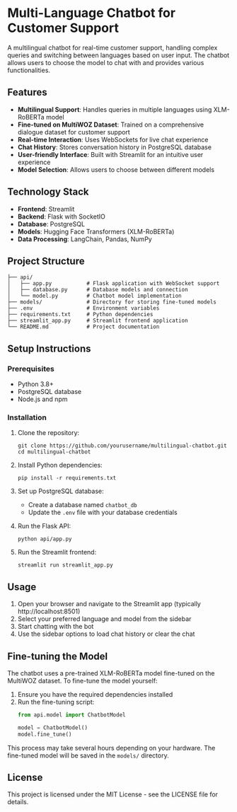 # Multi-Language Chatbot for Customer Support

A multilingual chatbot for real-time customer support, handling complex queries and switching between languages based on user input. The chatbot allows users to choose the model to chat with and provides various functionalities.

## Features

- **Multilingual Support**: Handles queries in multiple languages using XLM-RoBERTa model
- **Fine-tuned on MultiWOZ Dataset**: Trained on a comprehensive dialogue dataset for customer support
- **Real-time Interaction**: Uses WebSockets for live chat experience
- **Chat History**: Stores conversation history in PostgreSQL database
- **User-friendly Interface**: Built with Streamlit for an intuitive user experience
- **Model Selection**: Allows users to choose between different models

## Technology Stack

- **Frontend**: Streamlit
- **Backend**: Flask with SocketIO
- **Database**: PostgreSQL
- **Models**: Hugging Face Transformers (XLM-RoBERTa)
- **Data Processing**: LangChain, Pandas, NumPy

## Project Structure

```
├── api/
│   ├── app.py           # Flask application with WebSocket support
│   ├── database.py      # Database models and connection
│   └── model.py         # Chatbot model implementation
├── models/              # Directory for storing fine-tuned models
├── .env                 # Environment variables
├── requirements.txt     # Python dependencies
├── streamlit_app.py     # Streamlit frontend application
└── README.md            # Project documentation
```

## Setup Instructions

### Prerequisites

- Python 3.8+
- PostgreSQL database
- Node.js and npm

### Installation

1. Clone the repository:
   ```
   git clone https://github.com/yourusername/multilingual-chatbot.git
   cd multilingual-chatbot
   ```

2. Install Python dependencies:
   ```
   pip install -r requirements.txt
   ```

3. Set up PostgreSQL database:
   - Create a database named `chatbot_db`
   - Update the `.env` file with your database credentials

4. Run the Flask API:
   ```
   python api/app.py
   ```

5. Run the Streamlit frontend:
   ```
   streamlit run streamlit_app.py
   ```

## Usage

1. Open your browser and navigate to the Streamlit app (typically http://localhost:8501)
2. Select your preferred language and model from the sidebar
3. Start chatting with the bot
4. Use the sidebar options to load chat history or clear the chat

## Fine-tuning the Model

The chatbot uses a pre-trained XLM-RoBERTa model fine-tuned on the MultiWOZ dataset. To fine-tune the model yourself:

1. Ensure you have the required dependencies installed
2. Run the fine-tuning script:
   ```python
   from api.model import ChatbotModel
   
   model = ChatbotModel()
   model.fine_tune()
   ```

This process may take several hours depending on your hardware. The fine-tuned model will be saved in the `models/` directory.

## License

This project is licensed under the MIT License - see the LICENSE file for details.
